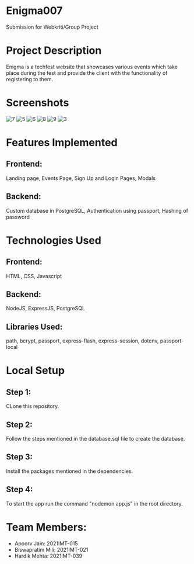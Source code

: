 # Enigma007
Submission for Webkriti/Group Project

# Project Description

Enigma is a techfest website that showcases various events which take place during the fest and provide the client with the functionality of registering to them.

# Screenshots

![7](https://user-images.githubusercontent.com/101247370/197842101-3a5d762b-11c3-41ea-bc76-e9e7e0fb0ebd.jpg)
![5](https://user-images.githubusercontent.com/101247370/197842127-b150b24a-234a-4cad-8732-168a6ffad94c.jpg)
![6](https://user-images.githubusercontent.com/101247370/197842150-f83eb8a9-3f5b-4c38-87fc-b160f30f91bf.jpg)
![8](https://user-images.githubusercontent.com/101247370/197842178-462830d4-9a42-4f99-96d0-78d73a834651.jpg)
![9](https://user-images.githubusercontent.com/101247370/197842199-2a90cdc0-6ce4-4aca-9516-f33428e8dec1.jpg)
![3](https://user-images.githubusercontent.com/101247370/197842214-e40d7e29-e5c3-4b4b-bbb7-4b7036ceb1f5.jpg)

# Features Implemented

## Frontend:

Landing page, Events Page, Sign Up and Login Pages, Modals

## Backend:

Custom database in PostgreSQL, Authentication using passport, Hashing of password

# Technologies Used

## Frontend:

HTML, CSS, Javascript

## Backend:

NodeJS, ExpressJS, PostgreSQL

## Libraries Used:

path, bcrypt, passport, express-flash, express-session, dotenv, passport-local

# Local Setup

## Step 1:
CLone this repository.

## Step 2:
Follow the steps mentioned in the database.sql file to create the database.

## Step 3:
Install the packages mentioned in the dependencies.

## Step 4:
To start the app run the command "nodemon app.js" in the root directory.

# Team Members:

- Apoorv Jain: 2021IMT-015
- Biswapratim Mili: 2021IMT-021
- Hardik Mehta: 2021IMT-039
